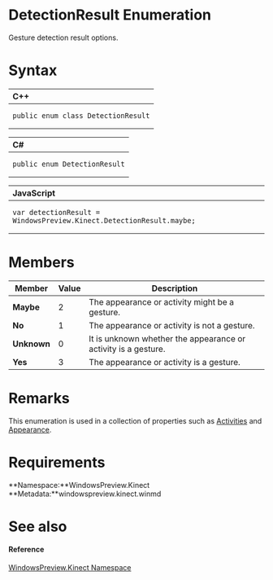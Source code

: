 DetectionResult Enumeration  
===========================  

Gesture detection result options. <span id="syntaxSection"></span>

Syntax  
======  

<table>
<colgroup>
<col width="100%" />
</colgroup>
<thead>
<tr class="header">
<th align="left">C++</th>
</tr>
</thead>
<tbody>
<tr class="odd">
<td align="left"><pre><code>public enum class DetectionResult</code></pre></td>
</tr>
</tbody>
</table>

<table>
<colgroup>
<col width="100%" />
</colgroup>
<thead>
<tr class="header">
<th align="left">C#</th>
</tr>
</thead>
<tbody>
<tr class="odd">
<td align="left"><pre><code>public enum DetectionResult</code></pre></td>
</tr>
</tbody>
</table>

<table>
<colgroup>
<col width="100%" />
</colgroup>
<thead>
<tr class="header">
<th align="left">JavaScript</th>
</tr>
</thead>
<tbody>
<tr class="odd">
<td align="left"><pre><code>var detectionResult = WindowsPreview.Kinect.DetectionResult.maybe;</code></pre></td>
</tr>
</tbody>
</table>

<span id="ID4EPB"></span>

Members  
=======  

| Member      | Value | Description                                                    |
|-------------|-------|----------------------------------------------------------------|
| **Maybe**   | 2     | The appearance or activity might be a gesture.                 |
| **No**      | 1     | The appearance or activity is not a gesture.                   |
| **Unknown** | 0     | It is unknown whether the appearance or activity is a gesture. |
| **Yes**     | 3     | The appearance or activity is a gesture.                       |

<span id="remarks"></span>

Remarks  
=======  

This enumeration is used in a collection of properties such as [Activities](Body_Class/Properties/Activities_Property.md) and [Appearance](Body_Class/Properties/Appearance_Property.md).  

<span id="requirements"></span>

Requirements  
============  

**Namespace:**WindowsPreview.Kinect  
**Metadata:**windowspreview.kinect.winmd  

<span id="ID4ECC"></span>

See also  
========  

<span id="ID4EEC"></span>
#### Reference  

[WindowsPreview.Kinect Namespace](../Kinect.md)  



<!--Please do not edit the data in the comment block below.-->
<!--
TOCTitle : DetectionResult Enumeration
RLTitle : DetectionResult Enumeration
KeywordK : DetectionResult enumeration
KeywordK : WindowsPreview.Kinect.DetectionResult enumeration
HelpPriority : 2
KeywordF : WindowsPreview.Kinect.DetectionResult
KeywordF : DetectionResult
KeywordF : WindowsPreview.Kinect.DetectionResult
KeywordA : T:WindowsPreview.Kinect.DetectionResult
AssetID : T:WindowsPreview.Kinect.DetectionResult
Locale : en-us
CommunityContent : 1
APIType : Managed
APILocation : windowspreview.kinect.winmd
APIName : WindowsPreview.Kinect.DetectionResult
TargetOS : Windows
TopicType : kbSyntax
DevLang : VB
DevLang : CSharp
DevLang : JavaScript
DevLang : C++
DocSet : K4Wv2
ProjType : K4Wv2Proj
Technology : Kinect for Windows
Product : Kinect for Windows SDK v2
productversion : 20
-->
